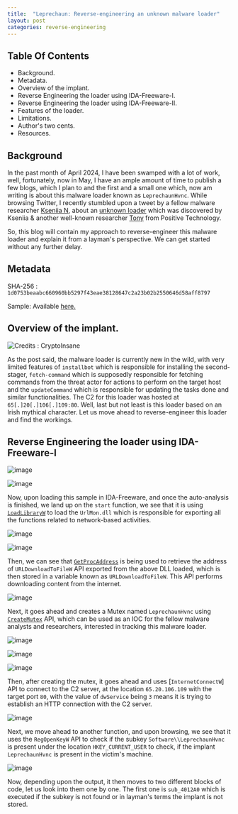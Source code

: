 ```yaml
---
title:  "Leprechaun: Reverse-engineering an unknown malware loader"
layout: post
categories: reverse-engineering
---
```




## Table Of Contents


- Background.
- Metadata.
- Overview of the implant.
- Reverse Engineering the loader using IDA-Freeware-I.
- Reverse Engineering the loader using IDA-Freeware-II.
- Features of the loader.
- Limitations.
- Author's two cents.
- Resources.  



## Background

In the past month of April 2024, I have been swamped with a lot of work, well, fortunately, now in May, I have an ample amount of time to publish a few blogs, which I plan to and the first and a small one which, now am writing is about this malware loader known as `LeprechaunHvnc`. While browsing Twitter, I recently stumbled upon a tweet by a fellow malware researcher [Kseniia N](https://twitter.com/naumovax), about an [unknown loader](https://x.com/naumovax/status/1775185431237206209) which was discovered by Kseniia & another well-known researcher [Tony](https://twitter.com/t0nynot) from Positive Technology. 

So, this blog will contain my approach to reverse-engineer this malware loader and explain it from a layman's perspective.  We can get started without any further delay. 





## Metadata


SHA-256 : `1d0753beaabc660960bb5297f43eae38128647c2a23b02b2550646d58aff8797`

Sample: Available [here.](https://bazaar.abuse.ch/sample/1d0753beaabc660960bb5297f43eae38128647c2a23b02b2550646d58aff8797#)





## Overview of the implant. 

![Credits : CryptoInsane](https://github.com/xelemental/xelemental.github.io/assets/49472311/c44a6b7e-de8b-4e58-9892-7e499210d468)


As the post said, the malware loader is currently new in the wild, with very limited features of `installbot` which is responsible for installing the second-stager, `fetch-command` which is supposedly responsible for fetching commands from the threat actor for actions to perform on the target host and the `updateCommand` which is responsible for updating the tasks done and similar functionalities. The C2 for this loader was hosted at `65[.]20[.]106[.]109:80`. Well, last but not least is this loader based on an Irish mythical character. Let us move ahead to reverse-engineer this loader and find the workings.




## Reverse Engineering the loader using IDA-Freeware-I


![image](https://github.com/xelemental/xelemental.github.io/assets/49472311/31b3c9ef-5669-475b-8048-e23e8a0fdf18)


![image](https://github.com/xelemental/xelemental.github.io/assets/49472311/7674a28a-963b-4bc2-9b0a-bd5c5b6c1758)


Now, upon loading this sample in IDA-Freeware, and once the auto-analysis is finished, we land up on the `start` function, we see that it is using [`LoadLibraryW`](https://learn.microsoft.com/en-us/windows/win32/api/libloaderapi/nf-libloaderapi-loadlibraryw) to load the `UrlMon.dll` which is responsible for exporting all the functions related to network-based activities. 


![image](https://github.com/xelemental/xelemental.github.io/assets/49472311/c3a7dcf8-abec-4ab3-85c2-4d456668352b)


![image](https://github.com/xelemental/xelemental.github.io/assets/49472311/01b08401-d923-4d07-bc20-c9d99ad9f17b)



Then, we can see that [`GetProcAddress`](https://learn.microsoft.com/en-us/windows/win32/api/libloaderapi/nf-libloaderapi-getprocaddress) is being used to retrieve the address of `URLDownloadToFileW` API exported from the above DLL loaded, which is then stored in a variable known as `URLDownloadToFileW`. This API performs downloading content from the internet. 


![image](https://github.com/xelemental/xelemental.github.io/assets/49472311/565111ba-fe57-4688-8db9-1b442d06283f)


Next, it goes ahead and creates a Mutex named `LeprechaunHvnc` using [`CreateMutex`](https://learn.microsoft.com/en-us/windows/win32/api/synchapi/nf-synchapi-createmutexa?source=recommendations) API, which can be used as an IOC for the fellow malware analysts and researchers, interested in tracking this malware loader. 


![image](https://github.com/xelemental/xelemental.github.io/assets/49472311/8d9810b2-e558-4ae7-b676-609a1b52d31f)



![image](https://github.com/xelemental/xelemental.github.io/assets/49472311/49e823d8-52ab-4642-a8b2-08ecafcbd568)


![image](https://github.com/xelemental/xelemental.github.io/assets/49472311/bd09490d-3bf1-43a4-a65b-1949054c14de)


Then, after creating the mutex, it goes ahead and uses [`InternetConnectW`] API to connect to the C2 server, at the location `65.20.106.109` with the target port `80`, with the value of `dwService` being `3` means it is trying to establish an HTTP connection with the C2 server.


![image](https://github.com/xelemental/xelemental.github.io/assets/49472311/45b80388-cf03-4e37-8935-61dafa92cec6)


Next, we move ahead to another function, and upon browsing, we see that it uses the `RegOpenKeyW` API to check if the subkey `Software\\LeprechaunHvnc` is present under the location `HKEY_CURRENT_USER` to check, if the implant `LeprechaunHvnc` is present in the victim's machine. 


![image](https://github.com/xelemental/xelemental.github.io/assets/49472311/9a184b52-63d5-43b5-9c1b-bcceb829d108)


Now, depending upon the output, it then moves to two different blocks of code, let us look into them one by one. The first one is `sub_4012A0` which is executed if the subkey is not found or in layman's terms the implant is not stored. 



